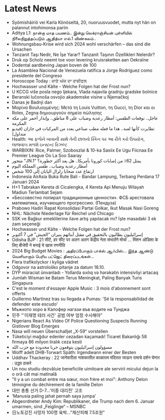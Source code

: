 # Latest News
-  Syömishäiriö vei Karla Könöseltä, 20, nuoruusvuodet, mutta nyt hän on palannut intohimonsa pariin
-  Aditya L1: நான்கு மாத பயணம்.. இன்று லெக்ராஞ்சியன் புள்ளியில் நிலைநிறுத்தப்படும் ஆதித்யா எல்.1 விண்கலம்..
-  Wohnungsbau-Krise wird sich 2024 wohl verschärfen – das sind die Ursachen
-  Tanzanit Taşı Nedir, Ne İşe Yarar? Tanzanit Taşının Özellikleri Nelerdir?
-  Druk op Scholz neemt toe voor levering kruisraketten aan Oekraïne
-  Dodental aardbeving Japan boven de 100
-  La Asamblea Nacional de Venezuela ratifica a Jorge Rodríguez como presidente del Congreso
-  Horoscope Today : ਜਾਣੋ ਅੱਜ ਦਾ ਰਾਸ਼ੀਫਲ
-  Hochwasser und Kälte - Welche Folgen hat der Frost nun?
-  U KCCG više posla nego ljekara, Vlada najavila gradnju gradske bolnice
-  Beranski lučonoša osvojio akademske visine u Njemačkoj
-  Danas je Badnji dan
-  Μαρίνα Βουλιαγμένης: Μετά τη Louis Vuitton, τη Gucci, τη Dior και οι Rolex, Zegna δημιουργούν σημεία πώλησης
-  عاجل.. توقعات الطقس: أمطار رعدية وضباب على 8 مناطق.. وإنذار أحمر على مكة المكرمة
-  تطايرت كأنها لعبة.. هذا ما فعله مطب صناعي بعدد من المركبات في جازان (فيديو متداول)
-  Health: આ ફળોને ખાવાની સાથે તેની છાલનો સ્કિન પર આ રીતે કરો ઉપયોગ, લાજવાબ મળશે ઇન્સ્ટન્ટ રિઝલ્ટ
-  WARBIXIN: Rice, Palmer, Szoboszlai & 10-ka Saxiix Ee Ugu Fiicnaa Ee Premier League Oo La Soo Saaray
-  متحور "JN.1" يمثل 62٪ من إصابات كورونا بأمريكا.. هل يعد أكثر خطورة؟
-  أمطار رعدية وضباب.. طقس المملكة اليوم
-  ارتفاع عدد ضحايا زلزال اليابان إلى 100 شخص
-  Indonesia AirAsia Buka Rute Bali - Bandar Lampung, Terbang Perdana 17 Januari 2024
-  H+1 Tabrakan Kereta di Cicalengka, 4 Kereta Api Menuju Wilayah Madiun Terlambat Sejam
-  «Бессовестно попирал традиционные ценности». ФСБ арестовала математика, изучающего прогрессию. (Пендуза)
-  Prabowo Hadiri Rapat Konsolidasi Partai Golkar, Ikut Masak Nasi Goreng
-  NHL: Nächste Niederlage für Reichel und Chicago
-  SSK ve Bağkur emeklilerine ilave artış yapılacak mı? İşte masadaki 3 ek zam seçeneği
-  Hochwasser und Kälte - Welche Folgen hat der Frost nun?
-  إسرائيليون يطالبون بالتحقيق في مقتل أبنائهم بنيران “الجيش” في 7 أكتوبر
-  Odisha BJP : 21 सीटें, हर सीट पर अलग अलग केंद्रीय नेता संभालेंगे मोर्चा ... मिशन ओडिशा के लिए बीजेपी ने बनाई ये खास रणनीति
-  2024 Big Budget Movies : அதிரப்போகும் பாக்ஸ் ஆஃபிஸ்... இந்த ஆண்டு வெளியாகும் பெரிய பட்ஜெட் திரைப்படங்கள்...
-  Flera trafikolyckor i kyliga vädret
-  Odgovor na astrološko pitanje za datum 18.10.
-  DYP müraciət ünvanladı - Yollarda sıxlıq və hərəkətin intensivliyi artacaq
-  Jumlah Wisman ke Batam Terus Meningkat, Paling Banyak Turis Singapura
-  C'est le moment d'essayer Apple Music : 3 mois d'abonnement sont offerts
-  Guillermo Martínez tras su llegada a Pumas: 'Sé la responsabilidad de defender este escudo'
-  Мъжкото хоро в Калофер нагази във водите на Тунджа
-  민주 "'이재명 테러 사건' 공범 여부 엄정 수사해야"
-  Nigerians React As Video Of Police Questioning Suspects Running Gistlover Blog Emerges
-  Nasa will neuen Überschalljet „X-59“ vorstellen
-  Tüketiciyi mağdur edenler cezadan kaçamadı! Ticaret Bakanlığı 58 firmaya 86 milyon liralık ceza kesti
-  مسؤولون إسرائيليون يتوقعون حربا محدودة مع حزب الله
-  Wolff adelt DHB-Torwart Späth: Irgendwann einer der Besten
-  Uddhav Thackeray : 22 जानेवारीला नाशकातील काळाराम मंदिरात जाऊन रामाचे दर्शन घेणार : उद्धव ठाकरे
-  Un nou studiu dezvăluie beneficiile uimitoare ale servirii micului dejun la o oră cât mai matinală
-  "Il y a un combat entre ma sœur, mon frère et moi": Anthony Delon témoigne du déchirement de la famille Delon
-  대만 총통 선거 D-7…'미중 대리전' 고조
-  ‘Manusia paling jahat pernah saya jumpa’
-  Abgeordneter Andy Kim: Republikaner, die Trump nach dem 6. Januar umarmen, sind „Feiglinge“ – MSNBC
-  日노토강진 사망자 100명 육박…"재산피해 7.5조원"
